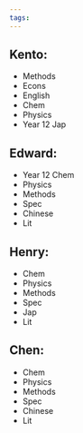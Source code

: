 ```yaml
---
tags: 
---
```


## Kento:

- Methods
- Econs
- English
- Chem
- Physics
- Year 12 Jap

## Edward:

- Year 12 Chem
- Physics
- Methods
- Spec
- Chinese
- Lit

## Henry:

- Chem
- Physics
- Methods
- Spec
- Jap
- Lit

## Chen:

- Chem
- Physics
- Methods
- Spec
- Chinese
- Lit
